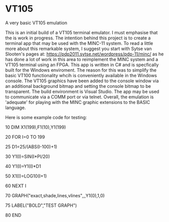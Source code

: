 # VT105
A very basic VT105 emulation

  This is an initial build of a VT105 terminal emulator. I must emphasise that the is work in progress.
The intention behind this project is to create a terminal app that may be used with the MINC-11 system.
To read a little more about this remarkable system, I suggest you start with Sytse van Slooten's pages
at: https://pdp2011.sytse.net/wordpress/pdp-11/minc/ as he has done a lot of work in this area to
reimplement the MINC system and a VT105 terminal using an FPGA.
  This app is written in C# and is specfically built for the Windows enviroment. The reason for this
was to simplify the basic VT100 functionality whcih is conveniently available in the Windows console.
  The VT105 graphics have been added to the console window via an additional background bitmap and 
setting the console bitmap to be transparent.
The build environment is Visual Studio.
The app may be used to communicate via a COMM port or via telnet.
Overall, the emulation is 'adequate' for playing with the MINC graphic extensions to the BASIC language.

Here is some example code for testing:


10 DIM X1(199),F1(10),Y1(199)

20 FOR I=0 TO 199

25 D1=25/(ABS(I-100)+1)

30 Y1(I)=SIN(I*PI/20)

40 Y1(I)=Y1(I)*D1

50 X1(I)=LOG10(I+1)

60 NEXT I

70 GRAPH("exact,shade,lines,vlines",,,Y1(0),1,0)

75 LABEL("BOLD","TEST GRAPH")

80 END


